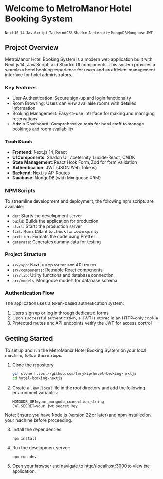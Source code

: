 # Welcome to MetroManor Hotel Booking System

`NextJS 14` `JavaScript` `TailwindCSS` `Shadcn` `Aceternity` `MongoDB` `Mongoose` `JWT`

## Project Overview

MetroManor Hotel Booking System is a modern web application built with Next.js 14, JavaScript, and Shadcn UI components. This system provides a seamless hotel booking experience for users and an efficient management interface for hotel administrators.

### Key Features

- User Authentication: Secure sign-up and login functionality
- Room Browsing: Users can view available rooms with detailed information
- Booking Management: Easy-to-use interface for making and managing reservations
- Admin Dashboard: Comprehensive tools for hotel staff to manage bookings and room availability

### Tech Stack

- **Frontend**: Next.js 14, React
- **UI Components**: Shadcn UI, Aceternity, Lucide-React, CMDK
- **State Management**: React Hook Form, Zod for form validation
- **Authentication**: JWT (JSON Web Tokens)
- **Backend**: Next.js API Routes
- **Database**: MongoDB (with Mongoose ORM)

### NPM Scripts

To streamline development and deployment, the following npm scripts are available:

- `dev`: Starts the development server
- `build`: Builds the application for production
- `start`: Starts the production server
- `lint`: Runs ESLint to check for code quality
- `prettier`: Formats the code using Prettier
- `generate`: Generates dummy data for testing

### Project Structure

- `src/app`: Next.js app router and API routes
- `src/components`: Reusable React components
- `src/lib`: Utility functions and database connection
- `src/models`: Mongoose models for database schema

### Authentication Flow

The application uses a token-based authentication system:

1. Users sign up or log in through dedicated forms
2. Upon successful authentication, a JWT is stored in an HTTP-only cookie
3. Protected routes and API endpoints verify the JWT for access control

## Getting Started

To set up and run the MetroManor Hotel Booking System on your local machine, follow these steps:

1. Clone the repository:

   ```bash
   git clone https://github.com/larykip/hotel-booking-nextjs
   cd hotel-booking-nextjs
   ```

2. Create a `.env.local` file in the root directory and add the following environment variables:

   ```
   MONGODB_URI=your_mongodb_connection_string
   JWT_SECRET=your_jwt_secret_key
   ```

Note: Ensure you have Node.js (version 22 or later) and npm installed on your machine before proceeding.

3. Install the dependencies:

   ```bash
   npm install
   ```

4. Run the development server:

   ```bash
   npm run dev
   ```

5. Open your browser and navigate to [http://localhost:3000](http://localhost:3000) to view the application.
